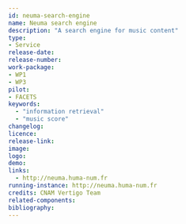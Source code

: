 ```yaml
---
id: neuma-search-engine
name: Neuma search engine
description: "A search engine for music content"
type:
- Service
release-date: 
release-number:
work-package:
- WP1 
- WP3
pilot:
- FACETS
keywords:
  - "information retrieval"
  - "music score"
changelog:
licence:
release-link:
image:
logo:
demo:
links: 
  - http://neuma.huma-num.fr
running-instance: http://neuma.huma-num.fr
credits: CNAM Vertigo Team
related-components:
bibliography: 
--- 
```

